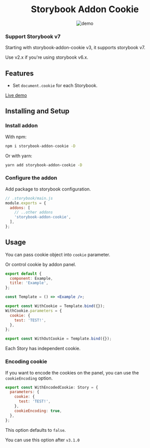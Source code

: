 <h1 align="center">Storybook Addon Cookie</h1>

<p align="center">
  <img src="./assets/demo.gif" align="center" alt="demo"/>
</p>

### Support Storybook v7

Starting with storybook-addon-cookie v3, it supports storybook v7.

Use v2.x if you're using storybook v6.x.

## Features

- Set `document.cookie` for each Storybook.

[Live demo](https://www.chromatic.com/library?appId=6208f3782689be003ab39da3)

## Installing and Setup

### Install addon

With npm:

```sh
npm i storybook-addon-cookie -D
```

Or with yarn:

```sh
yarn add storybook-addon-cookie -D
```

### Configure the addon

Add package to storybook configuration.

```javascript
// .storybook/main.js
module.exports = {
  addons: [
    // ..other addons
    'storybook-addon-cookie',
  ],
};
```

## Usage

You can pass cookie object into `cookie` parameter.

Or control cookie by addon panel.

```jsx
export default {
  component: Example,
  title: 'Example',
};

const Template = () => <Example />;

export const WithCookie = Template.bind({});
WithCookie.parameters = {
  cookie: {
    test: 'TEST!',
  },
};

export const WithOutCookie = Template.bind({});
```

Each Story has independent cookie.

### Encoding cookie

If you want to encode the cookies on the panel, you can use the `cookieEncoding` option.

```jsx
export const WithEncodedCookie: Story = {
  parameters: {
    cookie: {
      test: 'TEST!',
    },
    cookieEncoding: true,
  },
};
```

This option defaults to `false`.

You can use this option after `v3.1.0`
